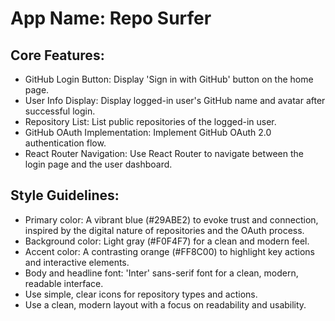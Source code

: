 # **App Name**: Repo Surfer

## Core Features:

- GitHub Login Button: Display 'Sign in with GitHub' button on the home page.
- User Info Display: Display logged-in user's GitHub name and avatar after successful login.
- Repository List: List public repositories of the logged-in user.
- GitHub OAuth Implementation: Implement GitHub OAuth 2.0 authentication flow.
- React Router Navigation: Use React Router to navigate between the login page and the user dashboard.

## Style Guidelines:

- Primary color: A vibrant blue (#29ABE2) to evoke trust and connection, inspired by the digital nature of repositories and the OAuth process.
- Background color: Light gray (#F0F4F7) for a clean and modern feel.
- Accent color: A contrasting orange (#FF8C00) to highlight key actions and interactive elements.
- Body and headline font: 'Inter' sans-serif font for a clean, modern, readable interface.
- Use simple, clear icons for repository types and actions.
- Use a clean, modern layout with a focus on readability and usability.